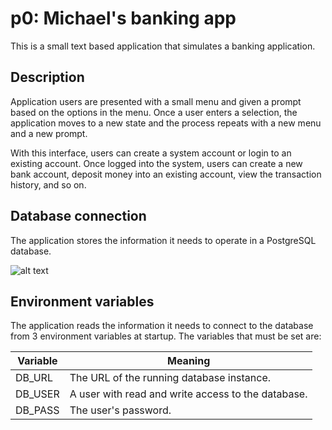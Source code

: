 # p0: Michael's banking app

This is a small text based application that simulates a banking application.

## Description

Application users are presented with a small menu and given a prompt based
on the options in the menu. Once a user enters a selection, the application
moves to a new state and the process repeats with a new menu and a new prompt.

With this interface, users can create a system account or login to an existing
account. Once logged into the system, users can create a new bank account,
deposit money into an existing account, view the transaction history, and so on.

## Database connection

The application stores the information it needs to operate in a PostgreSQL
database.

![alt text](../media/postgres-p0.png?raw=true)

## Environment variables

The application reads the information it needs to connect to the database
from 3 environment variables at startup. The variables that must be set are:

|Variable| Meaning |
|--------|---------|
|DB_URL  | The URL of the running database instance. |
|DB_USER | A user with read and write access to the database.|
|DB_PASS | The user's password.|


